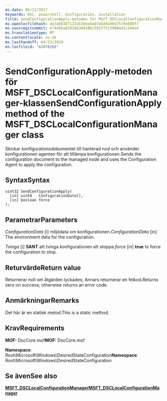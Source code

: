 ```yaml
---
ms.date: 06/12/2017
keywords: DSC, powershell, konfiguration, installation
title: SendConfigurationApply-metoden för MSFT_DSCLocalConfigurationManager-klassen
ms.openlocfilehash: da3a08307122ab38ee4a6fd5d4a9b97579a988f7
ms.sourcegitcommit: e7445ba8203da304286c591ff513900ad1c244a4
ms.translationtype: MT
ms.contentlocale: sv-SE
ms.lasthandoff: 04/23/2019
ms.locfileid: "62078268"
---
```

# <a name="sendconfigurationapply-method-of-the-msftdsclocalconfigurationmanager-class"></a><span data-ttu-id="0362f-103">SendConfigurationApply-metoden för MSFT_DSCLocalConfigurationManager-klassen</span><span class="sxs-lookup"><span data-stu-id="0362f-103">SendConfigurationApply method of the MSFT_DSCLocalConfigurationManager class</span></span>

<span data-ttu-id="0362f-104">Skickar konfigurationsdokumentet till hanterad nod och använder konfigurationen agenten för att tillämpa konfigurationen.</span><span class="sxs-lookup"><span data-stu-id="0362f-104">Sends the configuration document to the managed node and uses the Configuration Agent to apply the configuration.</span></span>

## <a name="syntax"></a><span data-ttu-id="0362f-105">Syntax</span><span class="sxs-lookup"><span data-stu-id="0362f-105">Syntax</span></span>

```mof
uint32 SendConfigurationApply(
  [in] uint8   ConfigurationData[],
  [in] boolean force
);
```

## <a name="parameters"></a><span data-ttu-id="0362f-106">Parametrar</span><span class="sxs-lookup"><span data-stu-id="0362f-106">Parameters</span></span>

<span data-ttu-id="0362f-107">*ConfigurationData* \[i\] miljödata om konfigurationen.</span><span class="sxs-lookup"><span data-stu-id="0362f-107">*ConfigurationData* \[in\] The environment data for the configuration.</span></span>

<span data-ttu-id="0362f-108">*Tvinga* \[i\] **SANT** att tvinga konfigurationen att stoppa.</span><span class="sxs-lookup"><span data-stu-id="0362f-108">*force* \[in\] **true** to force the configuration to stop.</span></span>

## <a name="return-value"></a><span data-ttu-id="0362f-109">Returvärde</span><span class="sxs-lookup"><span data-stu-id="0362f-109">Return value</span></span>

<span data-ttu-id="0362f-110">Returnerar noll om åtgärden lyckades; Annars returnerar en felkod.</span><span class="sxs-lookup"><span data-stu-id="0362f-110">Returns zero on success; otherwise returns an error code.</span></span>

## <a name="remarks"></a><span data-ttu-id="0362f-111">Anmärkningar</span><span class="sxs-lookup"><span data-stu-id="0362f-111">Remarks</span></span>

<span data-ttu-id="0362f-112">Det här är en statisk metod.</span><span class="sxs-lookup"><span data-stu-id="0362f-112">This is a static method.</span></span>

## <a name="requirements"></a><span data-ttu-id="0362f-113">Krav</span><span class="sxs-lookup"><span data-stu-id="0362f-113">Requirements</span></span>

<span data-ttu-id="0362f-114">**MOF:** DscCore.mof</span><span class="sxs-lookup"><span data-stu-id="0362f-114">**MOF:** DscCore.mof</span></span>

<span data-ttu-id="0362f-115">**Namespace**: Root\Microsoft\Windows\DesiredStateConfiguration</span><span class="sxs-lookup"><span data-stu-id="0362f-115">**Namespace**: Root\Microsoft\Windows\DesiredStateConfiguration</span></span>

## <a name="see-also"></a><span data-ttu-id="0362f-116">Se även</span><span class="sxs-lookup"><span data-stu-id="0362f-116">See also</span></span>

[<span data-ttu-id="0362f-117">**MSFT_DSCLocalConfigurationManager**</span><span class="sxs-lookup"><span data-stu-id="0362f-117">**MSFT_DSCLocalConfigurationManager**</span></span>](msft-dsclocalconfigurationmanager.md)